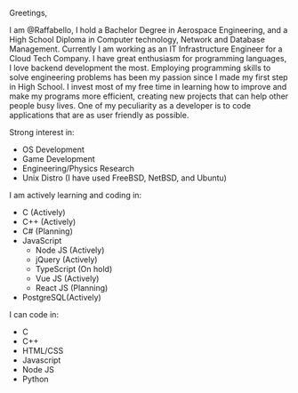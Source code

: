 Greetings,

I am @Raffabello, I hold a Bachelor Degree in Aerospace Engineering, and a High School Diploma in Computer technology, Network and Database Management.
Currently I am working as an IT Infrastructure Engineer for a Cloud Tech Company.
I have great enthusiasm for programming languages, I love backend development the most.
Employing programming skills to solve engineering problems has been my passion since I made my first step in High School.
I invest most of my free time in learning how to improve and make my programs more efficient, creating new projects that can help other people busy lives.
One of my peculiarity as a developer is to code applications that are as user friendly as possible.

Strong interest in:
- OS Development
- Game Development
- Engineering/Physics Research
- Unix Distro (I have used FreeBSD, NetBSD, and Ubuntu)

I am actively learning and coding in:
* C (Actively)
* C++ (Actively)
* C# (Planning)
* JavaScript
  * Node JS (Actively)
  * jQuery (Actively)
  * TypeScript (On hold)
  * Vue JS (Actively)
  * React JS (Planning)
* PostgreSQL(Actively)

I can code in:
* C
* C++
* HTML/CSS
* Javascript
* Node JS
* Python
